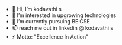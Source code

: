- 👋 Hi, I’m kodavathi s
- 👀 I’m interested in upgrowing technologies
- 🌱 I’m currently pursuing BE.CSE
- 📫 reach me out in linkedin @ kodavathi s
- ⚡ Motto: "Excellence In Action"

<!---
kodavathi/kodavathi is a ✨ special ✨ repository because its `README.md` (this file) appears on your GitHub profile.
You can click the Preview link to take a look at your changes.
--->
